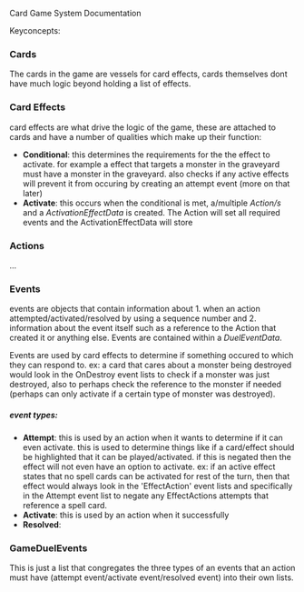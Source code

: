 Card Game System Documentation

Keyconcepts:

### Cards
The cards in the game are vessels for card effects, cards themselves dont have much logic beyond holding a list of effects.

### Card Effects
card effects are what drive the logic of the game, these are attached to cards and have a number of qualities which make up their function:
- **Conditional**: this determines the requirements for the the effect to activate. for example a effect that targets a monster in the graveyard must have a monster in the graveyard. also checks if any active effects will prevent it from occuring by creating an attempt event (more on that later)
- **Activate**: this occurs when the conditional is met, a/multiple *Action/s* and a *ActivationEffectData* is created. The Action will set all required events and the ActivationEffectData will store 

### Actions
...

### Events
events are objects that contain information about 1. when an action attempted/activated/resolved by using a sequence number and 2. information about the event itself such as a reference to the Action that created it or anything else. Events are contained within a *DuelEventData*.

Events are used by card effects to determine if something occured to which they can respond to. ex: a card that cares about a monster being destroyed would look in the OnDestroy event lists to check if a monster was just destroyed, also to perhaps check the reference to the monster if needed (perhaps can only activate if a certain type of monster was destroyed).

##### event types:
- **Attempt**: this is used by an action when it wants to determine if it can even activate. this is used to determine things like if a card/effect should be highlighted that it can be played/activated. if this is negated then the effect will not even have an option to activate. ex: if an active effect states that no spell cards can be activated for rest of the turn, then that effect would always look in the 'EffectAction' event lists and specifically in the Attempt event list to negate any EffectActions attempts that reference a spell card.
- **Activate**: this is used by an action when it successfully 
- **Resolved**:

### GameDuelEvents
This is just a list that congregates the three types of an events that an action must have (attempt event/activate event/resolved event) into their own lists.
